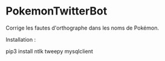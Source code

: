 # PokemonTwitterBot
Corrige les fautes d'orthographe dans les noms de Pokémon.

Installation :

pip3 install ntlk tweepy mysqlclient
